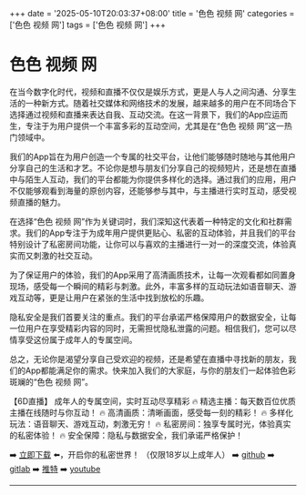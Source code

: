 +++
date = '2025-05-10T20:03:37+08:00'
title = '色色 视频 网'
categories = ['色色 视频 网']
tags = ['色色 视频 网']
+++

# 色色 视频 网

在当今数字化时代，视频和直播不仅仅是娱乐方式，更是人与人之间沟通、分享生活的一种新方式。随着社交媒体和网络技术的发展，越来越多的用户在不同场合下选择通过视频和直播来表达自我、互动交流。在这一背景下，我们的App应运而生，专注于为用户提供一个丰富多彩的互动空间，尤其是在“色色 视频 网”这一热门领域中。

我们的App旨在为用户创造一个专属的社交平台，让他们能够随时随地与其他用户分享自己的生活和才艺。不论你是想与朋友们分享自己的视频短片，还是想在直播中与陌生人互动，我们的平台都能为你提供多样化的选择。通过我们的应用，用户不仅能够观看到海量的原创内容，还能够参与其中，与主播进行实时互动，感受视频直播的魅力。

在选择“色色 视频 网”作为关键词时，我们深知这代表着一种特定的文化和社群需求。我们的App专注于为成年用户提供更贴心、私密的互动体验，并且我们的平台特别设计了私密房间功能，让你可以与喜欢的主播进行一对一的深度交流，体验真实而又刺激的社交互动。

为了保证用户的体验，我们的App采用了高清画质技术，让每一次观看都如同置身现场，感受每一个瞬间的精彩与刺激。此外，丰富多样的互动玩法如语音聊天、游戏互动等，更是让用户在紧张的生活中找到放松的乐趣。

隐私安全是我们首要关注的重点。我们的平台承诺严格保障用户的数据安全，让每一位用户在享受精彩内容的同时，无需担忧隐私泄露的问题。相信我们，您可以尽情享受这份属于成年人的专属空间。

总之，无论你是渴望分享自己受欢迎的视频，还是希望在直播中寻找新的朋友，我们的App都能满足你的需求。快来加入我们的大家庭，与你的朋友们一起体验色彩斑斓的“色色 视频 网”。

【6D直播】
成年人的专属空间，实时互动尽享精彩
🔥 精选主播：每天数百位优质主播在线随时与你互动！
🔥 高清画质：清晰画面，感受每一刻的精彩！
🔥 多样化玩法：语音聊天、游戏互动，刺激无穷！
🔥 私密房间：独享专属时光，体验真实的私密体验！
🔥 安全保障：隐私与数据安全，我们承诺严格保护！

➡️ [立即下载](https://down123.s3.ap-east-1.amazonaws.com/index.html) ⬅️，开启你的私密世界！
（仅限18岁以上成年人）
➡️ [github](https://aldult-live.github.io/)
➡️ [gitlab](https://seo-09598d.gitlab.io/)
➡️ [推特](https://x.com/wegame33)
➡️ [youtube](https://www.youtube.com/@6Dlive)

---
